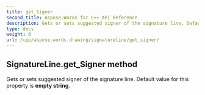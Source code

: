 ```yaml
---
title: get_Signer
second_title: Aspose.Words for C++ API Reference
description: Gets or sets suggested signer of the signature line. Default value for this property is empty string. 
type: docs
weight: 0
url: /cpp/aspose.words.drawing/signatureline/get_signer/
---
```

## SignatureLine.get_Signer method


Gets or sets suggested signer of the signature line. Default value for this property is **empty string**.

